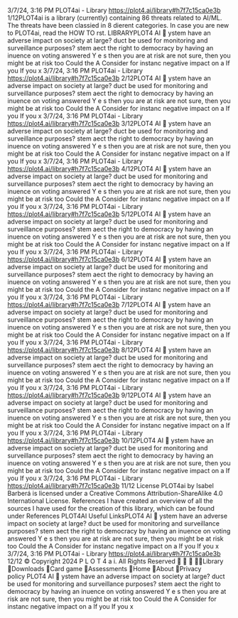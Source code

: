 3/7/24, 3:16 PM PLOT4ai - Library
https://plot4.ai/library#h7f7c15ca0e3b 1/12PLOT4ai is a library (currently) containing 86 threats related to
AI/ML. The threats have been classi ed in 8 di erent categories.
In case you are new to PLOT4ai, read the HOW TO  rst.
LIBRARYPLOT4
AI 
ystem have an adverse impact on society
at large?
duct be used for monitoring and surveillance purposes?
 stem a ect the right to democracy by having an in uence on voting
answered Y e s then you are at risk
 are not sure, then you might be at risk too
Could the A
Consider for instanc
negative impact on a
If you 
If you 
x
3/7/24, 3:16 PM PLOT4ai - Library
https://plot4.ai/library#h7f7c15ca0e3b 2/12PLOT4
AI 
ystem have an adverse impact on society
at large?
duct be used for monitoring and surveillance purposes?
 stem a ect the right to democracy by having an in uence on voting
answered Y e s then you are at risk
 are not sure, then you might be at risk too
Could the A
Consider for instanc
negative impact on a
If you 
If you 
x
3/7/24, 3:16 PM PLOT4ai - Library
https://plot4.ai/library#h7f7c15ca0e3b 3/12PLOT4
AI 
ystem have an adverse impact on society
at large?
duct be used for monitoring and surveillance purposes?
 stem a ect the right to democracy by having an in uence on voting
answered Y e s then you are at risk
 are not sure, then you might be at risk too
Could the A
Consider for instanc
negative impact on a
If you 
If you 
x
3/7/24, 3:16 PM PLOT4ai - Library
https://plot4.ai/library#h7f7c15ca0e3b 4/12PLOT4
AI 
ystem have an adverse impact on society
at large?
duct be used for monitoring and surveillance purposes?
 stem a ect the right to democracy by having an in uence on voting
answered Y e s then you are at risk
 are not sure, then you might be at risk too
Could the A
Consider for instanc
negative impact on a
If you 
If you 
x
3/7/24, 3:16 PM PLOT4ai - Library
https://plot4.ai/library#h7f7c15ca0e3b 5/12PLOT4
AI 
ystem have an adverse impact on society
at large?
duct be used for monitoring and surveillance purposes?
 stem a ect the right to democracy by having an in uence on voting
answered Y e s then you are at risk
 are not sure, then you might be at risk too
Could the A
Consider for instanc
negative impact on a
If you 
If you 
x
3/7/24, 3:16 PM PLOT4ai - Library
https://plot4.ai/library#h7f7c15ca0e3b 6/12PLOT4
AI 
ystem have an adverse impact on society
at large?
duct be used for monitoring and surveillance purposes?
 stem a ect the right to democracy by having an in uence on voting
answered Y e s then you are at risk
 are not sure, then you might be at risk too
Could the A
Consider for instanc
negative impact on a
If you 
If you 
x
3/7/24, 3:16 PM PLOT4ai - Library
https://plot4.ai/library#h7f7c15ca0e3b 7/12PLOT4
AI 
ystem have an adverse impact on society
at large?
duct be used for monitoring and surveillance purposes?
 stem a ect the right to democracy by having an in uence on voting
answered Y e s then you are at risk
 are not sure, then you might be at risk too
Could the A
Consider for instanc
negative impact on a
If you 
If you 
x
3/7/24, 3:16 PM PLOT4ai - Library
https://plot4.ai/library#h7f7c15ca0e3b 8/12PLOT4
AI 
ystem have an adverse impact on society
at large?
duct be used for monitoring and surveillance purposes?
 stem a ect the right to democracy by having an in uence on voting
answered Y e s then you are at risk
 are not sure, then you might be at risk too
Could the A
Consider for instanc
negative impact on a
If you 
If you 
x
3/7/24, 3:16 PM PLOT4ai - Library
https://plot4.ai/library#h7f7c15ca0e3b 9/12PLOT4
AI 
ystem have an adverse impact on society
at large?
duct be used for monitoring and surveillance purposes?
 stem a ect the right to democracy by having an in uence on voting
answered Y e s then you are at risk
 are not sure, then you might be at risk too
Could the A
Consider for instanc
negative impact on a
If you 
If you 
x
3/7/24, 3:16 PM PLOT4ai - Library
https://plot4.ai/library#h7f7c15ca0e3b 10/12PLOT4
AI 
ystem have an adverse impact on society
at large?
duct be used for monitoring and surveillance purposes?
 stem a ect the right to democracy by having an in uence on voting
answered Y e s then you are at risk
 are not sure, then you might be at risk too
Could the A
Consider for instanc
negative impact on a
If you 
If you 
x
3/7/24, 3:16 PM PLOT4ai - Library
https://plot4.ai/library#h7f7c15ca0e3b 11/12
License
PLOT4ai by Isabel Barberá is licensed under a Creative Commons
Attribution-ShareAlike 4.0 International License.
References
I have created an overview of all the sources I have used for the
creation of this library, which can be found under References
PLOT4AI
Useful LinksPLOT4
AI 
ystem have an adverse impact on society
at large?
duct be used for monitoring and surveillance purposes?
 stem a ect the right to democracy by having an in uence on voting
answered Y e s then you are at risk
 are not sure, then you might be at risk too
Could the A
Consider for instanc
negative impact on a
If you 
If you 
x
3/7/24, 3:16 PM PLOT4ai - Library
https://plot4.ai/library#h7f7c15ca0e3b 12/12
© Copyright 2024 P L O T 4 a i. All Rights Reserved
   Library
Downloads
Card game
Assessments
Home
About
Privacy policy PLOT4
AI 
ystem have an adverse impact on society
at large?
duct be used for monitoring and surveillance purposes?
 stem a ect the right to democracy by having an in uence on voting
answered Y e s then you are at risk
 are not sure, then you might be at risk too
Could the A
Consider for instanc
negative impact on a
If you 
If you 
x
